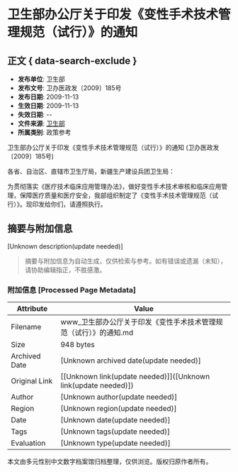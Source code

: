 # 卫生部办公厅关于印发《变性手术技术管理规范（试行）》的通知

## 正文 { data-search-exclude }


- **发布单位**: 卫生部
- **发布文号**: 卫办医政发〔2009〕185号
- **发布日期**: 2009-11-13
- **生效日期**: 2009-11-13
- **失效日期**: --
- **文件来源**: [卫生部](http://www.moh.gov.cn/publicfiles/business/htmlfiles/mohyzs/s3585/200911/44592.htm)
- **所属类别**: 政策参考

卫生部办公厅关于印发《变性手术技术管理规范（试行）》的通知 (卫办医政发〔2009〕185号)

各省、自治区、直辖市卫生厅局，新疆生产建设兵团卫生局：

为贯彻落实《医疗技术临床应用管理办法》，做好变性手术技术审核和临床应用管理，保障医疗质量和医疗安全，我部组织制定了《变性手术技术管理规范（试行）》。现印发给你们，请遵照执行。
<!-- tcd_original_link https://www.haolvshi.com.cn/flfgk/52228.html -->


## 摘要与附加信息

<!-- tcd_abstract -->
[Unknown description(update needed)]
<!-- tcd_abstract_end -->

> 摘要与附加信息为自动生成，仅供检索与参考。如有错误或遗漏（未知），请协助编辑指正，不胜感激。

### 附加信息 [Processed Page Metadata]

| Attribute       | Value                                  |
|-----------------|----------------------------------------|
| Filename        | www_卫生部办公厅关于印发《变性手术技术管理规范（试行）》的通知.md                             |
| Size            | 948 bytes                           |
| Archived Date   | [Unknown archived date(update needed)]                             |
| Original Link   | [[Unknown link(update needed)]]([Unknown link(update needed)])                       |
| Author          | [Unknown author(update needed)]                               |
| Region          | [Unknown region(update needed)]                               |
| Date            | [Unknown date(update needed)]                                 |
| Tags            | [Unknown tags(update needed)]                                 |
| Evaluation            | [Unknown type(update needed)]                                 |
<!-- tcd_table_end -->

本文由多元性别中文数字档案馆归档整理，仅供浏览。版权归原作者所有。
